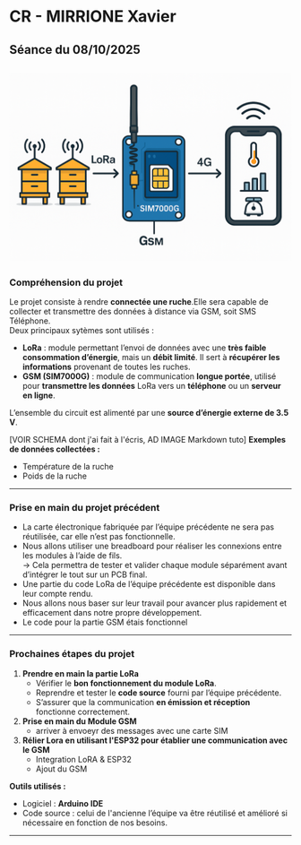 # CR - MIRRIONE Xavier  
## Séance du 08/10/2025  
![Schéma général projet](./images/schemaGeneral.png)
---

### Compréhension du projet

Le projet consiste à rendre **connectée une ruche**.Elle sera capable de collecter et transmettre des données à distance via GSM, soit SMS Téléphone.  
Deux principaux sytèmes sont utilisés :
- **LoRa** : module permettant l’envoi de données avec une **très faible consommation d’énergie**, mais un **débit limité**. Il sert à **récupérer les informations** provenant de toutes les ruches.  
- **GSM (SIM7000G)** : module de communication **longue portée**, utilisé pour **transmettre les données** LoRa vers un **téléphone** ou un **serveur en ligne**.

L’ensemble du circuit est alimenté par une **source d’énergie externe de 3.5 V**.

[VOIR SCHEMA dont j'ai fait à l'écris, AD IMAGE Markdown tuto]
**Exemples de données collectées :**
- Température de la ruche  
- Poids de la ruche

---

### Prise en main du projet précédent

- La carte électronique fabriquée par l’équipe précédente ne sera pas réutilisée, car elle n’est pas fonctionnelle.  
- Nous allons utiliser une breadboard pour réaliser les connexions entre les modules à l’aide de fils.  
  → Cela permettra de tester et valider chaque module séparément avant d’intégrer le tout sur un PCB final.  
- Une partie du code LoRa de l’équipe précédente est disponible dans leur compte rendu.  
- Nous allons nous baser sur leur travail pour avancer plus rapidement et efficacement dans notre propre développement.
- Le code pour la partie GSM étais fonctionnel 

---

### Prochaines étapes du projet

1. **Prendre en main la partie LoRa**
   - Vérifier le **bon fonctionnement du module LoRa**.  
   - Reprendre et tester le **code source** fourni par l’équipe précédente.  
   - S’assurer que la communication **en émission et réception** fonctionne correctement.
2. **Prise en main du Module GSM**
    - arriver à envoeyr des messages avec une carte SIM
3. **Rélier Lora en utilisant l'ESP32 pour établier une communication avec le GSM**  
    - Integration LoRA & ESP32
    - Ajout du GSM

**Outils utilisés :**
- Logiciel : **Arduino IDE**  
- Code source : celui de l'ancienne l’équipe va être réutilisé et amélioré si nécessaire en fonction de nos besoins.

---
